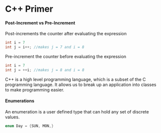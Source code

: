 # C++ Primer

#### Post-Increment vs Pre-Increment
Post-increments the counter after evaluating the expression
```cpp
int i = 7
int j = i++; //makes j = 7 and i = 8
```
Pre-increment the counter before evaluating the expression
```cpp
int i = 7   
int j = ++i; //makes j = 8 and i = 8
```
C++ is a high level programming language, which is a subset of the C programming language. It allows us to break up an application into classes to make programming easier. 

#### Enumerations 
An enumeration is a user defined type that can hold any set of discrete values. 

```cpp
enum Day = {SUN, MON,}
```

